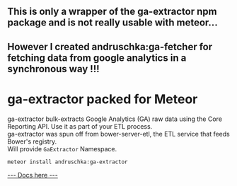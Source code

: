 ## This is only a wrapper of the ga-extractor npm package and is not really usable with meteor...
## However I created andruschka:ga-fetcher for fetching data from google analytics in a synchronous way !!!
  
# ga-extractor packed for Meteor
ga-extractor bulk-extracts Google Analytics (GA) raw data using the Core Reporting API. Use it as part of your ETL process.  
ga-extractor was spun off from bower-server-etl, the ETL service that feeds Bower's registry.  
Will provide ```GaExtractor``` Namespace.

```
meteor install andruschka:ga-extractor
```

[--- Docs here ---](https://www.npmjs.com/package/ga-extractor)